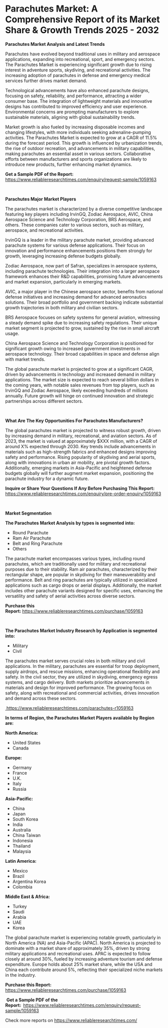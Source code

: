 <p><h1>Parachutes Market: A Comprehensive Report of its Market Share & Growth Trends 2025 - 2032</h1></p><p><strong>Parachutes Market Analysis and Latest Trends</strong></p>
<p><p>Parachutes have evolved beyond traditional uses in military and aerospace applications, expanding into recreational, sport, and emergency sectors. The Parachutes Market is experiencing significant growth due to rising interest in adventure sports, skydiving, and recreational activities. The increasing adoption of parachutes in defense and emergency medical services further drives market demand. </p><p>Technological advancements have also enhanced parachute designs, focusing on safety, reliability, and performance, attracting a wider consumer base. The integration of lightweight materials and innovative designs has contributed to improved efficiency and user experience. Environmental concerns are prompting manufacturers to explore sustainable materials, aligning with global sustainability trends. </p><p>Market growth is also fueled by increasing disposable incomes and changing lifestyles, with more individuals seeking adrenaline-pumping activities. The Parachutes Market is expected to grow at a CAGR of 11.5% during the forecast period. This growth is influenced by urbanization trends, the rise of outdoor recreation, and advancements in military capabilities, making parachutes an essential asset in various sectors. Collaborative efforts between manufacturers and sports organizations are likely to introduce new products, further enhancing market dynamics.</p></p>
<p><strong>Get a Sample PDF of the Report:&nbsp;</strong> <a href="https://www.reliableresearchtimes.com/enquiry/request-sample/1059163?utm_campaign=2006&utm_medium=2&utm_source=Github&utm_content=ia&utm_term=21022025&utm_id=parachutes">https://www.reliableresearchtimes.com/enquiry/request-sample/1059163</a></p>
<p>&nbsp;</p>
<p><strong>Parachutes Major Market Players</strong></p>
<p><p>The parachutes market is characterized by a diverse competitive landscape featuring key players including IrvinGQ, Zodiac Aerospace, AVIC, China Aerospace Science and Technology Corporation, BRS Aerospace, and others. These companies cater to various sectors, such as military, aerospace, and recreational activities.</p><p>IrvinGQ is a leader in the military parachute market, providing advanced parachute systems for various defense applications. Their focus on innovation and performance enhancements positions them strongly for growth, leveraging increasing defense budgets globally.</p><p>Zodiac Aerospace, now part of Safran, specializes in aerospace systems, including parachute technologies. Their integration into a larger aerospace framework enhances their R&D capabilities, promising future advancements and market expansion, particularly in emerging markets.</p><p>AVIC, a major player in the Chinese aerospace sector, benefits from national defense initiatives and increasing demand for advanced aeronautics solutions. Their broad portfolio and government backing indicate substantial growth trajectories in both military and civilian sectors.</p><p>BRS Aerospace focuses on safety systems for general aviation, witnessing a steady demand spike due to increasing safety regulations. Their unique market segment is projected to grow, sustained by the rise in small aircraft usage.</p><p>China Aerospace Science and Technology Corporation is positioned for significant growth owing to increased government investments in aerospace technology. Their broad capabilities in space and defense align with market trends.</p><p>The global parachute market is projected to grow at a significant CAGR, driven by advancements in technology and increased demand in military applications. The market size is expected to reach several billion dollars in the coming years, with notable sales revenues from top players, such as IrvinGQ and Zodiac Aerospace, likely exceeding hundreds of millions annually. Future growth will hinge on continued innovation and strategic partnerships across different sectors.</p></p>
<p>&nbsp;</p>
<p><strong>What Are The Key Opportunities For Parachutes Manufacturers?</strong></p>
<p><p>The global parachutes market is projected to witness robust growth, driven by increasing demand in military, recreational, and aviation sectors. As of 2023, the market is valued at approximately $XXX million, with a CAGR of around X% expected through 2030. Key trends include advancements in materials such as high-strength fabrics and enhanced designs improving safety and performance. Rising popularity of skydiving and aerial sports, along with innovations in urban air mobility, are pivotal growth factors. Additionally, emerging markets in Asia-Pacific and heightened defense budgets globally will further augment market expansion, positioning the parachute industry for a dynamic future.</p></p>
<p><strong>Inquire or Share Your Questions If Any Before Purchasing This Report:</strong> <a href="https://www.reliableresearchtimes.com/enquiry/pre-order-enquiry/1059163?utm_campaign=2006&utm_medium=2&utm_source=Github&utm_content=ia&utm_term=21022025&utm_id=parachutes">https://www.reliableresearchtimes.com/enquiry/pre-order-enquiry/1059163</a></p>
<p>&nbsp;</p>
<p><strong>Market Segmentation</strong></p>
<p><strong>The Parachutes Market Analysis by types is segmented into:</strong></p>
<p><ul><li>Round Parachute</li><li>Ram Air Parachute</li><li>Belt and Ring Parachute</li><li>Others</li></ul></p>
<p><p>The parachute market encompasses various types, including round parachutes, which are traditionally used for military and recreational purposes due to their stability. Ram air parachutes, characterized by their rectangular shape, are popular in skydiving for their maneuverability and performance. Belt and ring parachutes are typically utilized in specialized applications such as cargo drops or aerial displays. Additionally, the market includes other parachute variants designed for specific uses, enhancing the versatility and safety of aerial activities across diverse sectors.</p></p>
<p><strong>Purchase this Report:&nbsp;</strong><a href="https://www.reliableresearchtimes.com/purchase/1059163?utm_campaign=2006&utm_medium=2&utm_source=Github&utm_content=ia&utm_term=21022025&utm_id=parachutes">https://www.reliableresearchtimes.com/purchase/1059163</a></p>
<p>&nbsp;</p>
<p><strong>The Parachutes Market Industry Research by Application is segmented into:</strong></p>
<p><ul><li>Military</li><li>Civil</li></ul></p>
<p><p>The parachutes market serves crucial roles in both military and civil applications. In the military, parachutes are essential for troop deployment, supply airdrops, and rescue missions, enhancing operational flexibility and safety. In the civil sector, they are utilized in skydiving, emergency egress systems, and cargo delivery. Both markets prioritize advancements in materials and design for improved performance. The growing focus on safety, along with recreational and commercial activities, drives innovation and demand across these sectors.</p></p>
<p><a href="https://www.reliableresearchtimes.com/parachutes-r1059163?utm_campaign=2006&utm_medium=2&utm_source=Github&utm_content=ia&utm_term=21022025&utm_id=parachutes">&nbsp;https://www.reliableresearchtimes.com/parachutes-r1059163</a></p>
<p><strong>In terms of Region, the Parachutes Market Players available by Region are:</strong></p>
<p>
    <p> <strong> North America: </strong>
        <ul>
            <li>United States</li>
            <li>Canada</li>
        </ul>
        </p> 
    <p> <strong> Europe: </strong>
        <ul>
            <li>Germany</li>
            <li>France</li>
            <li>U.K.</li>
            <li>Italy</li>
            <li>Russia</li>
        </ul>
        </p> 
    <p> <strong> Asia-Pacific: </strong>
        <ul>
            <li>China</li>
            <li>Japan</li>
            <li>South Korea</li>
            <li>India</li>
            <li>Australia</li>
            <li>China Taiwan</li>
            <li>Indonesia</li>
            <li>Thailand</li>
            <li>Malaysia</li>
        </ul>
        </p> 
    <p> <strong> Latin America: </strong>
        <ul>
            <li>Mexico</li>
            <li>Brazil</li>
            <li>Argentina Korea</li>
            <li>Colombia</li>
        </ul>
        </p> 
    <p> <strong> Middle East & Africa: </strong>
        <ul>
            <li>Turkey</li>
            <li>Saudi</li>
            <li>Arabia</li>
            <li>UAE</li>
            <li>Korea</li>
        </ul>
    </p>
    </p>
<p><p>The global parachute market is experiencing notable growth, particularly in North America (NA) and Asia-Pacific (APAC). North America is projected to dominate with a market share of approximately 35%, driven by strong military applications and recreational uses. APAC is expected to follow closely at around 30%, fueled by increasing adventure tourism and defense expenditure. Europe holds about 25% market share, while the USA and China each contribute around 5%, reflecting their specialized niche markets in the industry.</p></p>
<p><strong>Purchase this Report: </strong><a href="https://www.reliableresearchtimes.com/purchase/1059163?utm_campaign=2006&utm_medium=2&utm_source=Github&utm_content=ia&utm_term=21022025&utm_id=parachutes">https://www.reliableresearchtimes.com/purchase/1059163</a></p>
<p>&nbsp;<strong>Get a Sample PDF of the Report:&nbsp;&nbsp;</strong><a href="https://www.reliableresearchtimes.com/enquiry/request-sample/1059163?utm_campaign=2006&utm_medium=2&utm_source=Github&utm_content=ia&utm_term=21022025&utm_id=parachutes">https://www.reliableresearchtimes.com/enquiry/request-sample/1059163</a></p>
<p><strong></strong></p>
<p>Check more reports on <a href="https://www.reliableresearchtimes.com/?utm_campaign=2006&utm_medium=2&utm_source=Github&utm_content=ia&utm_term=21022025&utm_id=parachutes">https://www.reliableresearchtimes.com/</a></p>